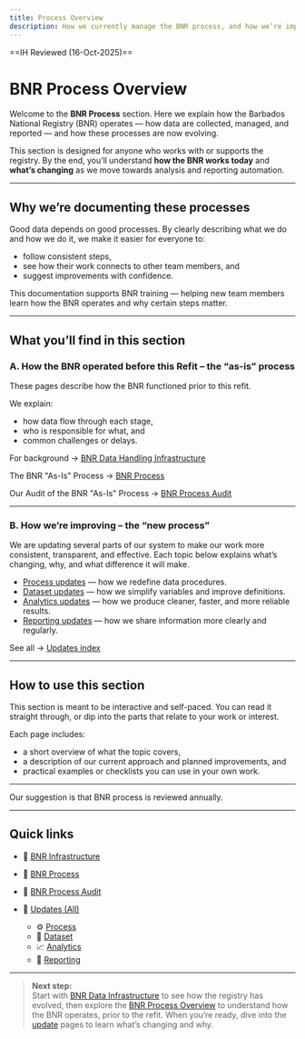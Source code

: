 ```yaml
---
title: Process Overview
description: How we currently manage the BNR process, and how we’re improving it.
---
```


==IH Reviewed (16-Oct-2025)==

# BNR Process Overview

Welcome to the **BNR Process** section. Here we explain how the Barbados National Registry (BNR) operates — how data are collected, managed, and reported — and how these processes are now evolving.

This section is designed for anyone who works with or supports the registry. By the end, you’ll understand **how the BNR works today** and **what’s changing** as we move towards analysis and reporting automation.

---

## Why we’re documenting these processes

Good data depends on good processes. By clearly describing what we do and how we do it, we make it easier for everyone to:

- follow consistent steps,
- see how their work connects to other team members, and  
- suggest improvements with confidence.

This documentation supports BNR training — helping new team members learn how the BNR operates and why certain steps matter.

---

## What you’ll find in this section

### A. How the BNR operated before this Refit – the “as-is” process

These pages describe how the BNR functioned prior to this refit.

We explain:

- how data flow through each stage,  
- who is responsible for what, and  
- common challenges or delays.

For background → [BNR Data Handling Infrastructure](./bnr-infrastructure.md)

The BNR "As-Is" Process → [BNR Process](./bnr-process.md)  

Our Audit of the BNR "As-Is" Process → [BNR Process Audit](./bnr-process-audit.md) 

---

### B. How we’re improving – the “new process”

We are updating several parts of our system to make our work more consistent, transparent, and effective. Each topic below explains what’s changing, why, and what difference it will make.

- [Process updates](./updates/process-new.md) — how we redefine data procedures.   
- [Dataset updates](./updates/dataset-new.md) — how we simplify variables and improve definitions.  
- [Analytics updates](./updates/analytics-new.md) — how we produce cleaner, faster, and more reliable results.  
- [Reporting updates](./updates/reporting-new.md) — how we share information more clearly and regularly.  

See all → [Updates index](./updates/index.md)

---

## How to use this section

This section is meant to be interactive and self-paced. You can read it straight through, or dip into the parts that relate to your work or interest.

Each page includes:

- a short overview of what the topic covers,  
- a description of our current approach and planned improvements, and  
- practical examples or checklists you can use in your own work.

---

Our suggestion is that BNR process is reviewed annually. 

---

## Quick links

- 📜 [BNR Infrastructure](./bnr-infrastructure.md)  
- 🧭 [BNR Process](./bnr-process.md)  
- 🧭 [BNR Process Audit](./bnr-process-audit.md)  
- 🔁 [Updates (All)](./updates/index.md)  

    - ⚙️ [Process](./updates/process-new.md)  
    - 🧩 [Dataset](./updates/dataset-new.md)  
    - 📈 [Analytics](./updates/analytics-new.md)  
    - 📰 [Reporting](./updates/reporting-new.md)  

---

> **Next step:**  
> Start with [BNR Data Infrastructure](./bnr-infrastructure.md) to see how the registry has evolved, then explore the [BNR Process Overview](./bnr-process.md) to understand how the BNR operates, prior to the refit. When you’re ready, dive into the [update](./updates/index.md) pages to learn what’s changing and why.       

<br>

